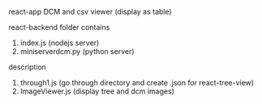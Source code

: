 react-app
DCM and csv viewer (display as table)

react-backend folder contains
1. index.js (nodejs server)
2. miniserverdcm.py (python server)

description
1. through1.js (go through directory and create .json for react-tree-view)
2. ImageViewer.js (display tree and dcm images)

